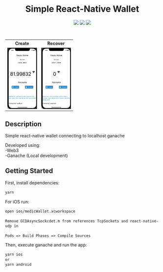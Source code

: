 <p align="center">
  <h1 align="center">Simple React-Native Wallet</h1>
  <p align="center">
  <img src="https://img.shields.io/badge/react_native-%2320232a.svg?style=for-the-badge&logo=react&logoColor=%2361DAFB"/>
  <img src="https://img.shields.io/badge/typescript-%23007ACC.svg?style=for-the-badge&logo=typescript&logoColor=white"/>
  <img src="https://img.shields.io/github/license/Ileriayo/markdown-badges?style=for-the-badge"/>
  
</p>
<br>
<table>
	<tr>
		<th>Create</th>
		<th>Recover</th>
 	</tr>
 	<tr>
  		<td>
      <img src="assets/create.gif" width="100%" height="200px"/>
      </td>
  		<td>
			<img src="assets/recover.gif" width="100%" height="200px"/>
			</td>
 	</tr>
</table>

## Description

Simple react-native wallet connecting to localhost ganache

Developed using:<br>
-Web3<br>
-Ganache (Local development)

## Getting Started

First, install dependencies:

```bash
yarn
```

For iOS run:<br>

```
open ios/medicWallet.xcworkspace

Remove GCDAsyncSockcdet.m from references TcpSockets and react-native-udp in

Pods => Build Phases => Compile Sources
```

Then, execute ganache and run the app:

```bash
yarn ios
or
yarn android
```
